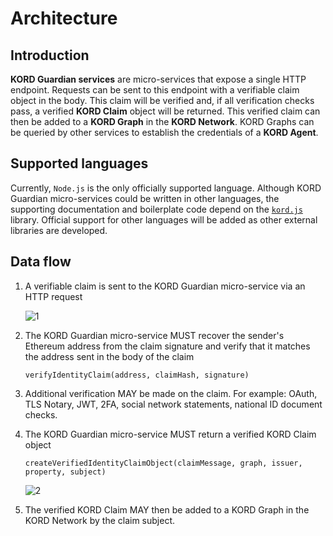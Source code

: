 # Architecture

## Introduction

**KORD Guardian services** are micro-services that expose a single HTTP
endpoint. Requests can be sent to this endpoint with a verifiable claim object
in the body. This claim will be verified and, if all verification checks pass,
a verified **KORD Claim** object will be returned. This verified claim can then
be added to a **KORD Graph** in the **KORD Network**. KORD Graphs can be queried
by other services to establish the credentials of a **KORD Agent**.

## Supported languages

Currently, `Node.js` is the only officially supported language. Although KORD
Guardian micro-services could be written in other languages, the supporting
documentation and boilerplate code depend on the
[`kord.js`](https://github.com/kord-network/kord.js) library. Official support
for other languages will be added as other external libraries are developed.

## Data flow

1. A verifiable claim is sent to the KORD Guardian micro-service via an HTTP
   request

   ![1](https://user-images.githubusercontent.com/1913316/35090435-92e70f00-fc31-11e7-89d8-a8ea7e0a7058.png)

2. The KORD Guardian micro-service MUST recover the sender's Ethereum address
   from the claim signature and verify that it matches the address sent in the
   body of the claim

   ```
   verifyIdentityClaim(address, claimHash, signature)
   ```

3. Additional verification MAY be made on the claim. For example: OAuth,
   TLS Notary, JWT, 2FA, social network statements, national ID document checks.

4. The KORD Guardian micro-service MUST return a verified KORD Claim object

   ```
   createVerifiedIdentityClaimObject(claimMessage, graph, issuer, property, subject)
   ```

   ![2](https://user-images.githubusercontent.com/1913316/35090436-93043e54-fc31-11e7-8ab2-f2ba0c0feee6.png)

5. The verified KORD Claim MAY then be added to a KORD Graph in the KORD Network
   by the claim subject.
